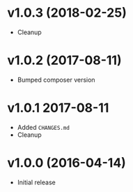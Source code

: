 v1.0.3 (2018-02-25)
==================
* Cleanup

v1.0.2 (2017-08-11)
=================
* Bumped composer version

v1.0.1 2017-08-11
=================
* Added `CHANGES.md`
* Cleanup

v1.0.0 (2016-04-14)
=================
* Initial release
